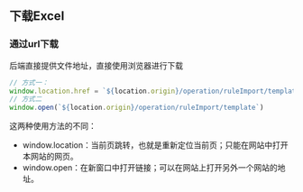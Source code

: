 ## 下载Excel

### 通过url下载

后端直接提供文件地址，直接使用浏览器进行下载

```javascript
// 方式一：
window.location.href = `${location.origin}/operation/ruleImport/template`
// 方式二
window.open(`${location.origin}/operation/ruleImport/template`)
```

这两种使用方法的不同：
- window.location：当前页跳转，也就是重新定位当前页；只能在网站中打开本网站的网页。
- window.open：在新窗口中打开链接；可以在网站上打开另外一个网站的地址。

